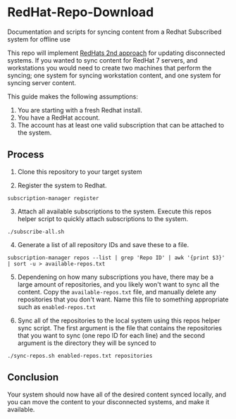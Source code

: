 # RedHat-Repo-Download
Documentation and scripts for syncing content from a Redhat Subscribed system for offline use

This repo will implement [RedHats 2nd approach](https://access.redhat.com/solutions/29269) for updating disconnected systems.
If you wanted to sync content for RedHat 7 servers, and workstations you would need to create two machines that perform the syncing; one system for syncing workstation content, and one system for syncing server content.

This guide makes the following assumptions:

1. You are starting with a fresh Redhat install.
1. You have a RedHat account.
1. The account has at least one valid subscription that can be attached to the system.


## Process

1. Clone this repository to your target system

2. Register the system to Redhat.
```
subscription-manager register
```

3. Attach all available subscriptions to the system. Execute this repos helper script to quickly attach subscriptions to the system.
```
./subscribe-all.sh
```

4. Generate a list of all repository IDs and save these to a file.
```
subscription-manager repos --list | grep 'Repo ID' | awk '{print $3}' | sort -u > available-repos.txt
```

5. Dependening on how many subscriptions you have, there may be a large amount of repositories, and you likely won't want to sync all the content. Copy the `available-repos.txt` file, and manually delete any repositories that you don't want. Name this file to something appropriate such as `enabled-repos.txt`

6. Sync all of the repositories to the local system using this repos helper sync script. The first argument is the file that contains the repositories that you want to sync (one repo ID for each line) and the second argument is the directory they will be synced to
```
./sync-repos.sh enabled-repos.txt repositories
```

## Conclusion

Your system should now have all of the desired content synced locally, and you can move the content to your disconnected systems, and make it available.

